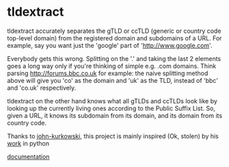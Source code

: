 # tldextract

tldextract accurately separates the gTLD or ccTLD (generic or country code top-level domain)
from the registered domain and subdomains of a URL. For example,
say you want just the 'google' part of 'http://www.google.com'.

Everybody gets this wrong. Splitting on the '.' and taking the last 2 elements goes a long way
only if you're thinking of simple e.g. .com domains. Think parsing http://forums.bbc.co.uk
for example: the naive splitting method above will give you 'co' as the domain and 'uk' as the TLD,
instead of 'bbc' and 'co.uk' respectively.

tldextract on the other hand knows what all gTLDs and ccTLDs look like
by looking up the currently living ones according to the Public Suffix List.
So, given a URL, it knows its subdomain from its domain, and its domain from its country code.

Thanks to [john-kurkowski](https://github.com/john-kurkowski),
this project is mainly inspired (Ok, stolen) by his [work](https://github.com/john-kurkowski/tldextract) in python

[documentation](https://docs.rs/tldextract/0.1.0/tldextract/)